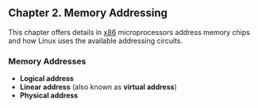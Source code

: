 ## Chapter 2. Memory Addressing

This chapter offers details in [x86](http://en.wikipedia.org/wiki/X86) microprocessors address memory chips and how Linux uses the available addressing circuits.

### Memory Addresses

* **Logical address**
* **Linear address** (also known as **virtual address**)
* **Physical address**
